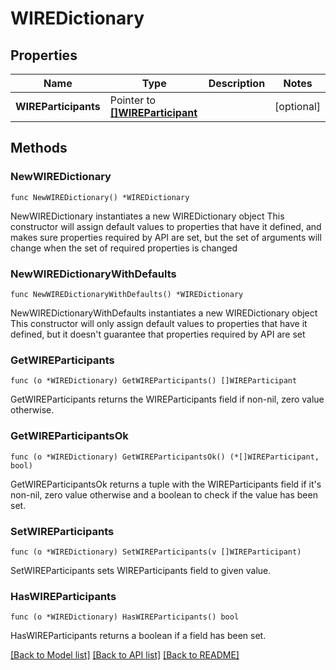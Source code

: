 # WIREDictionary

## Properties

Name | Type | Description | Notes
------------ | ------------- | ------------- | -------------
**WIREParticipants** | Pointer to [**[]WIREParticipant**](WIREParticipant.md) |  | [optional] 

## Methods

### NewWIREDictionary

`func NewWIREDictionary() *WIREDictionary`

NewWIREDictionary instantiates a new WIREDictionary object
This constructor will assign default values to properties that have it defined,
and makes sure properties required by API are set, but the set of arguments
will change when the set of required properties is changed

### NewWIREDictionaryWithDefaults

`func NewWIREDictionaryWithDefaults() *WIREDictionary`

NewWIREDictionaryWithDefaults instantiates a new WIREDictionary object
This constructor will only assign default values to properties that have it defined,
but it doesn't guarantee that properties required by API are set

### GetWIREParticipants

`func (o *WIREDictionary) GetWIREParticipants() []WIREParticipant`

GetWIREParticipants returns the WIREParticipants field if non-nil, zero value otherwise.

### GetWIREParticipantsOk

`func (o *WIREDictionary) GetWIREParticipantsOk() (*[]WIREParticipant, bool)`

GetWIREParticipantsOk returns a tuple with the WIREParticipants field if it's non-nil, zero value otherwise
and a boolean to check if the value has been set.

### SetWIREParticipants

`func (o *WIREDictionary) SetWIREParticipants(v []WIREParticipant)`

SetWIREParticipants sets WIREParticipants field to given value.

### HasWIREParticipants

`func (o *WIREDictionary) HasWIREParticipants() bool`

HasWIREParticipants returns a boolean if a field has been set.


[[Back to Model list]](../README.md#documentation-for-models) [[Back to API list]](../README.md#documentation-for-api-endpoints) [[Back to README]](../README.md)


